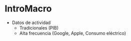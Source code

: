 # IntroMacro

* Datos de actividad
  - Tradicionales (PIB)
  - Alta frecuencia (Google, Apple, Consumo eléctrico)
